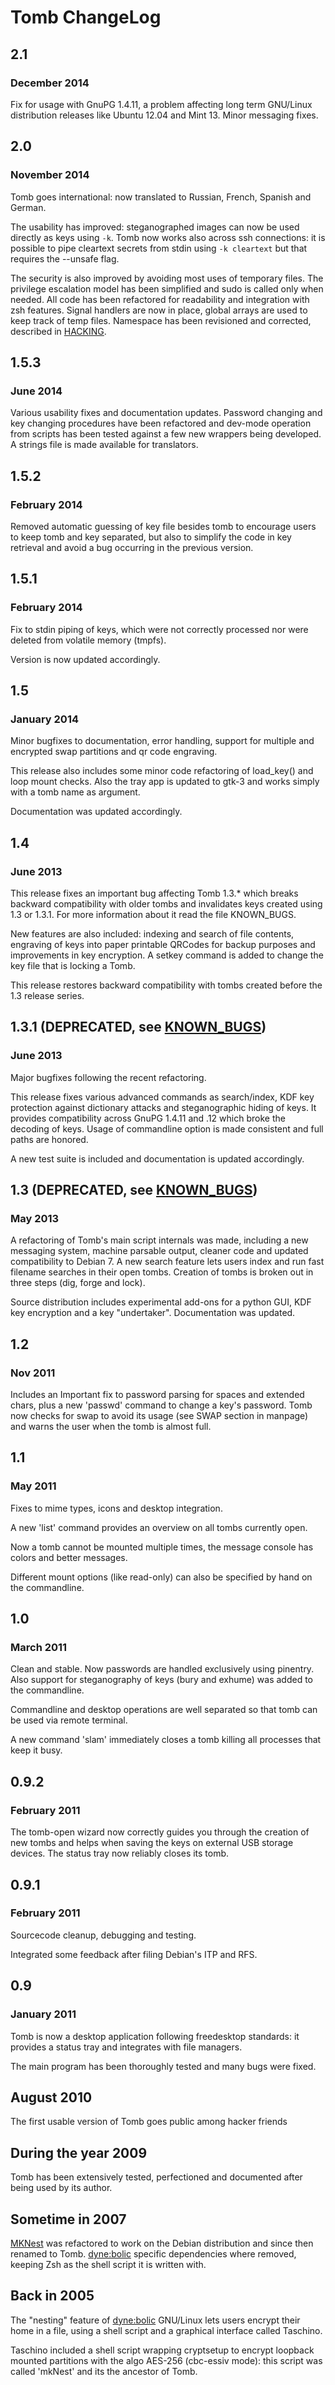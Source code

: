 # Tomb ChangeLog

## 2.1
### December 2014

Fix for usage with GnuPG 1.4.11, a problem affecting long term
GNU/Linux distribution releases like Ubuntu 12.04 and Mint 13.
Minor messaging fixes.

## 2.0
### November 2014

Tomb goes international: now translated to Russian, French, Spanish
and German.

The usability has improved: steganographed images can now be used
directly as keys using `-k`. Tomb now works also across ssh
connections: it is possible to pipe cleartext secrets from stdin using
`-k cleartext` but that requires the --unsafe flag.

The security is also improved by avoiding most uses of temporary
files. The privilege escalation model has been simplified and sudo is
called only when needed. All code has been refactored for readability
and integration with zsh features. Signal handlers are now in place,
global arrays are used to keep track of temp files. Namespace has been
revisioned and corrected, described in [HACKING](docs/HACKING.txt).

## 1.5.3
### June 2014

Various usability fixes and documentation updates. Password changing
and key changing procedures have been refactored and dev-mode
operation from scripts has been tested against a few new wrappers
being developed. A strings file is made available for translators.

## 1.5.2
### February 2014

Removed automatic guessing of key file besides tomb to encourage
users to keep tomb and key separated, but also to simplify the
code in key retrieval and avoid a bug occurring in the previous
version.

## 1.5.1
### February 2014

Fix to stdin piping of keys, which were not correctly processed
nor were deleted from volatile memory (tmpfs).

Version is now updated accordingly.

## 1.5
### January 2014

Minor bugfixes to documentation, error handling, support for
multiple and encrypted swap partitions and qr code engraving.

This release also includes some minor code refactoring of
load_key() and loop mount checks. Also the tray app is updated
to gtk-3 and works simply with a tomb name as argument.

Documentation was updated accordingly.

## 1.4
### June 2013

This release fixes an important bug affecting Tomb 1.3.* which
breaks backward compatibility with older tombs and invalidates
keys created using 1.3 or 1.3.1. For more information about it
read the file KNOWN_BUGS.

New features are also included:
indexing and search of file contents, engraving of keys into paper
printable QRCodes for backup purposes and improvements in key
encryption. A setkey command is added to change the key file that
is locking a Tomb.

This release restores backward compatibility
with tombs created before the 1.3 release series.

## 1.3.1 (DEPRECATED, see [KNOWN_BUGS](KNOWN_BUGS.md))
### June 2013

Major bugfixes following the recent refactoring.

This release fixes various advanced commands as search/index, KDF key
protection against dictionary attacks and steganographic hiding of
keys. It provides compatibility across GnuPG 1.4.11 and .12 which
broke the decoding of keys. Usage of commandline option is made
consistent and full paths are honored.

A new test suite is included and documentation is updated accordingly.

## 1.3 (DEPRECATED, see [KNOWN_BUGS](KNOWN_BUGS.md))
### May 2013

A refactoring of Tomb's main script internals was made, including
a new messaging system, machine parsable output, cleaner code and
updated compatibility to Debian 7. A new search feature lets users
index and run fast filename searches in their open tombs. Creation
of tombs is broken out in three steps (dig, forge and lock).

Source distribution includes experimental add-ons for a python
GUI, KDF key encryption and a key "undertaker". Documentation was
updated.


## 1.2
### Nov 2011

Includes an Important fix to password parsing for spaces and
extended chars, plus a new 'passwd' command to change a key's
password. Tomb now checks for swap to avoid its usage (see SWAP
section in manpage) and warns the user when the tomb is almost
full.

## 1.1
### May 2011

Fixes to mime types, icons and desktop integration.

A new 'list' command provides an overview on all tombs currently open.

Now a tomb cannot be mounted multiple times, the message console has
colors and better messages.

Different mount options (like read-only) can also be specified by hand on the commandline.

## 1.0
### March 2011

Clean and stable. Now passwords are handled exclusively using
pinentry. Also support for steganography of keys (bury and exhume)
was added to the commandline.

Commandline and desktop operations are well separated so that tomb can be used via remote terminal.

A new command 'slam' immediately closes a tomb killing all processes that keep it busy.

## 0.9.2
### February 2011

The tomb-open wizard now correctly guides you through the creation
of new tombs and helps when saving the keys on external USB
storage devices. The status tray now reliably closes its tomb.

## 0.9.1
### February 2011

Sourcecode cleanup, debugging and testing.

Integrated some feedback after filing Debian's ITP and RFS.

## 0.9
### January 2011

Tomb is now a desktop application following freedesktop standards:
it provides a status tray and integrates with file managers.

The main program has been thoroughly tested and many bugs were fixed.

## August 2010

The first usable version of Tomb goes public among hacker friends

## During the year 2009

Tomb has been extensively tested, perfectioned and documented
after being used by its author.

## Sometime in 2007

[MKNest](http://code.dyne.org/dynebolic/tree/dyneII/startup/bin/mknest)
was refactored to work on the Debian distribution and since
then renamed to Tomb. [dyne:bolic](http://www.dynebolic.org) specific dependencies where
removed, keeping Zsh as the shell script it is written with.

## Back in 2005

The "nesting" feature of [dyne:bolic](http://www.dynebolic.org)
GNU/Linux lets users encrypt their home in a file, using a shell script and a graphical
interface called Taschino.

Taschino included a shell script wrapping cryptsetup to encrypt
loopback mounted partitions with the algo AES-256 (cbc-essiv
mode): this script was called 'mkNest' and its the ancestor of
Tomb.
